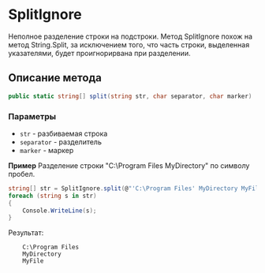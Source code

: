 # SplitIgnore
Неполное разделение строки на подстроки. Метод SplitIgnore похож на метод String.Split, за исключением того, что часть строки, выделенная указателями, будет проигнорирвана при разделении.

## Описание метода
```c#
public static string[] split(string str, char separator, char marker)
```
### Параметры
- ```str``` - разбиваемая строка
- ```separator``` - разделитель
- ```marker``` - маркер

**Пример**
Разделение строки "C:\Program Files MyDirectory" по символу пробел.
```c#
string[] str = SplitIgnore.split(@"'C:\Program Files' MyDirectory MyFile", ' ', '\'');
foreach (string s in str)
{
    Console.WriteLine(s);
}
```
Результат:
```
	C:\Program Files
	MyDirectory
	MyFile
